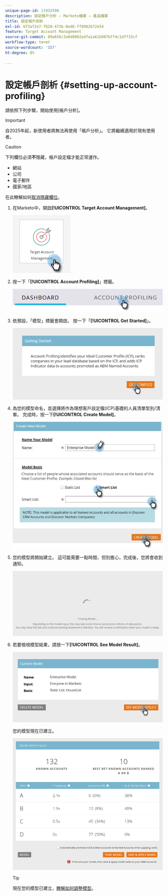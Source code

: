 ```yaml
---
unique-page-id: 17432598
description: 設定帳戶分析 — Marketo檔案 — 產品檔案
title: 設定帳戶剖析
exl-id: 6f3af2e7-f820-473b-8ed6-ff0982672e54
feature: Target Account Management
source-git-commit: 09a656c3a0d0002edfa1a61b987bff4c1dff33cf
workflow-type: tm+mt
source-wordcount: '157'
ht-degree: 8%

---
```


# 設定帳戶剖析 {#setting-up-account-profiling}

請依照下列步驟，開始使用[帳戶分析]。

>[!IMPORTANT]
>
>自2025年起，新使用者將無法再使用「帳戶分析」。 它將繼續適用於現有使用者。

>[!CAUTION]
>
>下列欄位必須&#x200B;**不**&#x200B;隱藏，帳戶設定檔才能正常運作。
>
>* 網站
>* 公司
>* 電子郵件
>* 國家/地區
>
>在此瞭解如何[取消隱藏欄位](/help/marketo/product-docs/administration/field-management/hide-and-unhide-a-field.md#unhide-a-field)。

1. 在Marketo中，開啟&#x200B;**[!UICONTROL Target Account Management]**。

   ![](assets/setting-up-account-profiling-1.png)

1. 按一下「**[!UICONTROL Account Profiling]**」標籤。

   ![](assets/two-1.png)

1. 依預設，「模型」標籤會開啟。 按一下「**[!UICONTROL Get Started]**」。

   ![](assets/three.png)

1. 為您的模型命名，並選擇將作為理想客戶設定檔(ICP)基礎的人員清單型別/清單。 完成時，按一下&#x200B;**[!UICONTROL Create Model]**。

   ![](assets/setting-up-account-profiling-4.png)

1. 您的模型將開始建立。 這可能需要一點時間，但別擔心，完成後，您將會收到通知。

   ![](assets/five.png)

1. 若要檢視模型結果，請按一下&#x200B;**[!UICONTROL See Model Result]**。

   ![](assets/six.png)

   您的模型現在已建立。

   ![](assets/seven.png)

   >[!TIP]
   >
   >現在您的模型已建立，[瞭解如何調整模型](/help/marketo/product-docs/target-account-management/account-profiling/account-profiling-ranking-and-tuning.md)。
